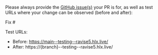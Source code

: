 Please always provide the [GitHub issue(s)](../issues) your PR is for, as well as test URLs where your change can be observed (before and after):

Fix #<gh-issue-id>

Test URLs:
- Before: https://main--testing--ravise5.hlx.live/
- After: https://{branch}--testing--ravise5.hlx.live/
